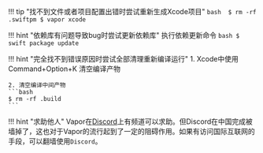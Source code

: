!!! tip "找不到文件或者项目配置出错时尝试重新生成Xcode项目"
    ```bash 
    $ rm -rf .swiftpm
    $ vapor xcode 
    ```



!!! hint "依赖库有问题导致bug时尝试更新依赖库"
    执行依赖更新命令 
    ```bash
    $ swift package update
    ```

!!! hint "完全找不到错误原因时尝试全部清理重新编译运行"
    1. Xcode中使用Command+Option+K 清空编译产物

    2. 清空编译中间产物
    ```bash 
    $ rm -rf .build
    ```

!!! hint "求助他人"
    Vapor在[Discord](https://discord.onl/download/)上有频道可以求助。但Discord在中国完成被墙掉了，这也对于Vapor的流行起到了一定的阻碍作用。如果有访问国际互联网的手段，可以翻墙使用`Discord`。

